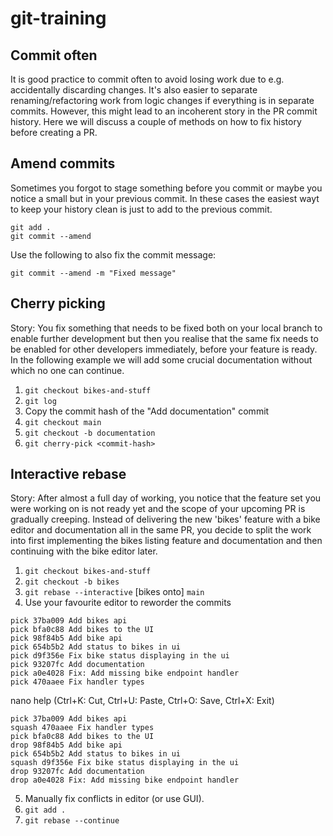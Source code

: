 # git-training

## Commit often

It is good practice to commit often to avoid losing work due to e.g. accidentally discarding changes. It's also easier to separate renaming/refactoring work from logic changes if everything is in separate commits. However, this might lead to an incoherent story in the PR commit history. Here we will discuss a couple of methods on how to fix history before creating a PR.

## Amend commits

Sometimes you forgot to stage something before you commit or maybe you notice a small but in your previous commit. In these cases the easiest wayt to keep your history clean is just to add to the previous commit.

```
git add .
git commit --amend
```

Use the following to also fix the commit message:

```
git commit --amend -m "Fixed message"
```

## Cherry picking

Story: You fix something that needs to be fixed both on your local branch to enable further development but then you realise that the same fix needs to be enabled for other developers immediately, before your feature is ready. In the following example we will add some crucial documentation without which no one can continue.

1. `git checkout bikes-and-stuff`
1. `git log`
1. Copy the commit hash of the "Add documentation" commit
1. `git checkout main`
1. `git checkout -b documentation`
1. `git cherry-pick <commit-hash>`

## Interactive rebase

Story: After almost a full day of working, you notice that the feature set you were working on is not ready yet and the scope of your upcoming PR is gradually creeping. Instead of delivering the new 'bikes' feature with a bike editor and documentation all in the same PR, you decide to split the work into first implementing the bikes listing feature and documentation and then continuing with the bike editor later.

1. `git checkout bikes-and-stuff`
1. `git checkout -b bikes`
1. `git rebase --interactive` [bikes onto] `main`
1. Use your favourite editor to reworder the commits

```
pick 37ba009 Add bikes api
pick bfa0c88 Add bikes to the UI
pick 98f84b5 Add bike api
pick 654b5b2 Add status to bikes in ui
pick d9f356e Fix bike status displaying in the ui
pick 93207fc Add documentation
pick a0e4028 Fix: Add missing bike endpoint handler
pick 470aaee Fix handler types
```

nano help (Ctrl+K: Cut, Ctrl+U: Paste, Ctrl+O: Save, Ctrl+X: Exit)

```
pick 37ba009 Add bikes api
squash 470aaee Fix handler types
pick bfa0c88 Add bikes to the UI
drop 98f84b5 Add bike api
pick 654b5b2 Add status to bikes in ui
squash d9f356e Fix bike status displaying in the ui
drop 93207fc Add documentation
drop a0e4028 Fix: Add missing bike endpoint handler
```

5. Manually fix conflicts in editor (or use GUI).
6. `git add .`
7. `git rebase --continue`
